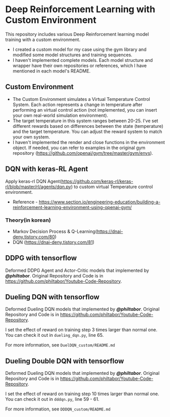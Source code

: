 # Deep Reinforcement Learning with Custom Environment
This repository includes various Deep Reinforcement learning model training with a custom environment.
- I created a custom model for my case using the gym library and modified some model structures and training sequences.
- I haven't implemented complete models. Each model structure and wrapper have their own repositories or references, which I have mentioned in each model's README.

## Custom Environment
- The Custom Environment simulates a Virtual Temperature Control System. Each action represents a change in temperature after performing an virtual control action (not implemented, you can insert your own real-world simulation environment).
- The target temperature in this system ranges between 20-25. I've set different rewards based on differences between the state (temperature) and the target temperature. You can adjust the reward system to match your own system.
- I haven't implemented the render and close functions in the environment object. If needed, you can refer to examples in the original gym repository (https://github.com/openai/gym/tree/master/gym/envs).

## DQN with keras-RL Agent
Apply keras-rl DQN Agent(https://github.com/keras-rl/keras-rl/blob/master/rl/agents/dqn.py) to custom virtual Temperature control environment.
- Reference - https://www.section.io/engineering-education/building-a-reinforcement-learning-environment-using-openai-gym/

### Theory(in korean)
- Markov Decision Process & Q-Learning(https://dnai-deny.tistory.com/80)
- DQN (https://dnai-deny.tistory.com/81)

## DDPG with tensorflow
Deformed DDPG Agent and Actor-Critic models that implemented by ***@philtabor***. Original Repository and Code is in https://github.com/philtabor/Youtube-Code-Repository.

## Dueling DQN with tensorflow
Deformed Dueling DQN models that implemented by ***@philtabor***. Original Repository and Code is in https://github.com/philtabor/Youtube-Code-Repository.

I set the effect of reward on training step 3 times larger than normal one. You can check it out in `dueling_dqn.py`, line 65. 

For more information, see `DuelDQN_custom/README.md`

## Dueling Double DQN with tensorflow
Deformed Dueling DQN models that implemented by ***@philtabor***. Original Repository and Code is in https://github.com/philtabor/Youtube-Code-Repository.

I set the effect of reward on training step 10 times larger than normal one. You can check it out in `dddqn.py`, line 59 - 61. 

For more information, see `DDDQN_custom/README.md`
